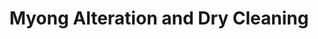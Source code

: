 ---
title: "Myong Alteration and Dry Cleaning"
url: /clarksville/myong-alteration-and-dry-cleaning/
shop: Wäscherei
---